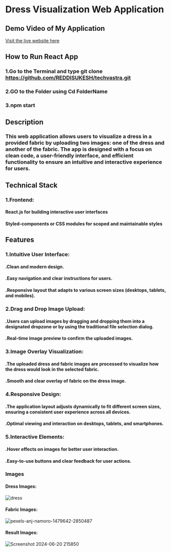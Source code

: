 # Dress Visualization Web Application

## Demo Video of My Application
[Visit the live website here](https://drive.google.com/file/d/1U75f9SbTOjxEtx8GFkt9xE5BggN0cSI9/view?usp=sharing)

## How to Run React App
### 1.Go to the Terminal and type git clone https://github.com/REDDISUKESH/techvastra.git
### 2.GO to the Folder using Cd FolderName
### 3.npm start


## Description
### This web application allows users to visualize a dress in a provided fabric by uploading two images: one of the dress and another of the fabric. The app is designed with a focus on clean code, a user-friendly interface, and efficient functionality to ensure an intuitive and interactive experience for users.

## Technical Stack
### 1.Frontend:
#### React.js for building interactive user interfaces
#### Styled-components or CSS modules for scoped and maintainable styles

## Features
### 1.Intuitive User Interface:
#### .Clean and modern design.
#### .Easy navigation and clear instructions for users.
#### .Responsive layout that adapts to various screen sizes (desktops, tablets, and mobiles).

### 2.Drag and Drop Image Upload:
#### .Users can upload images by dragging and dropping them into a designated dropzone or by using the traditional file selection dialog.
#### .Real-time image preview to confirm the uploaded images.

### 3.Image Overlay Visualization:
#### .The uploaded dress and fabric images are processed to visualize how the dress would look in the selected fabric.
#### .Smooth and clear overlay of fabric on the dress image.

### 4.Responsive Design:
#### .The application layout adjusts dynamically to fit different screen sizes, ensuring a consistent user experience across all devices.
#### .Optimal viewing and interaction on desktops, tablets, and smartphones.

### 5.Interactive Elements:
#### .Hover effects on images for better user interaction.
#### .Easy-to-use buttons and clear feedback for user actions.

### Images 
#### Dress Images:
![dress](https://github.com/REDDISUKESH/techvastra/assets/133877665/4654082c-b92c-44f8-838e-098aa567f6f5)

#### Fabric Images:
![pexels-anj-namoro-1479642-2850487](https://github.com/REDDISUKESH/techvastra/assets/133877665/8f9772c2-ecd0-4908-9aae-c008fbb99bd2)

#### Result Images:
![Screenshot 2024-06-20 215850](https://github.com/REDDISUKESH/techvastra/assets/133877665/366de4b2-c077-42e2-b1e6-c60649c1313f)

